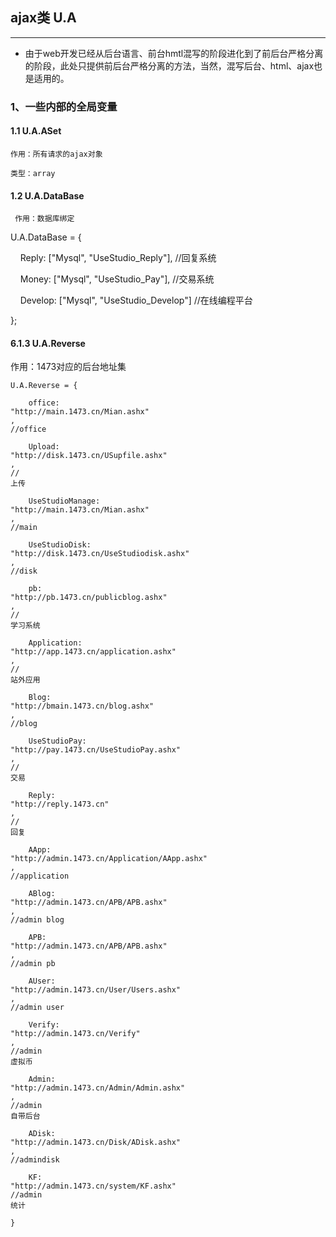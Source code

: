 ## ajax类  U.A

---

* 由于web开发已经从后台语言、前台hmtl混写的阶段进化到了前后台严格分离的阶段，此处只提供前后台严格分离的方法，当然，混写后台、html、ajax也是适用的。

### 1、一些内部的全局变量

#### 1.1 U.A.ASet

```
作用：所有请求的ajax对象 

类型：array 
```

#### 1.2 U.A.DataBase

     作用：数据库绑定

U.A.DataBase = {

    Reply: \["Mysql", "UseStudio\_Reply"\], //回复系统

    Money: \["Mysql", "UseStudio\_Pay"\], //交易系统

    Develop: \["Mysql", "UseStudio\_Develop"\] //在线编程平台

};



#### 6.1.3 U.A.Reverse

作用：1473对应的后台地址集

```
U.A.Reverse = {
```

```
    office: 
"http://main.1473.cn/Mian.ashx"
, 
//office
```

```
    Upload: 
"http://disk.1473.cn/USupfile.ashx"
, 
//
上传
```

```
    UseStudioManage: 
"http://main.1473.cn/Mian.ashx"
, 
//main
```

```
    UseStudioDisk: 
"http://disk.1473.cn/UseStudiodisk.ashx"
, 
//disk
```

```
    pb: 
"http://pb.1473.cn/publicblog.ashx"
, 
//
学习系统
```

```
    Application: 
"http://app.1473.cn/application.ashx"
, 
//
站外应用
```

```
    Blog: 
"http://bmain.1473.cn/blog.ashx"
, 
//blog
```

```
    UseStudioPay: 
"http://pay.1473.cn/UseStudioPay.ashx"
, 
//
交易
```

```
    Reply: 
"http://reply.1473.cn"
, 
//
回复
```

```
    AApp: 
"http://admin.1473.cn/Application/AApp.ashx"
, 
//application
```

```
    ABlog: 
"http://admin.1473.cn/APB/APB.ashx"
, 
//admin blog
```

```
    APB: 
"http://admin.1473.cn/APB/APB.ashx"
, 
//admin pb
```

```
    AUser: 
"http://admin.1473.cn/User/Users.ashx"
, 
//admin user
```

```
    Verify: 
"http://admin.1473.cn/Verify"
, 
//admin 
虚拟币
```

```
    Admin: 
"http://admin.1473.cn/Admin/Admin.ashx"
, 
//admin 
自带后台
```

```
    ADisk: 
"http://admin.1473.cn/Disk/ADisk.ashx"
, 
//admindisk
```

```
    KF: 
"http://admin.1473.cn/system/KF.ashx"
//admin 
统计
```

```
}
```

```

```



